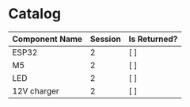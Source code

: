 # Catalog

| Component Name | Session | Is Returned? |
|---------------|---------|-------------|
| ESP32         | 2       | [ ]         |
| M5           | 2       | [ ]         |
| LED          | 2       | [ ]         |
| 12V charger  | 2       | [ ]         |